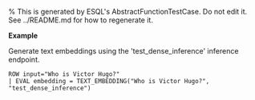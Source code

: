 % This is generated by ESQL's AbstractFunctionTestCase. Do not edit it. See ../README.md for how to regenerate it.

**Example**

Generate text embeddings using the 'test_dense_inference' inference endpoint.

```esql
ROW input="Who is Victor Hugo?"
| EVAL embedding = TEXT_EMBEDDING("Who is Victor Hugo?", "test_dense_inference")
```


